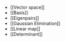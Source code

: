 * [[Vector space]]
* [[Basis]]
* [[Eigenpairs]]
* [[Gaussian Elimination]]
* [[Linear map]]
* [[Determinant]]